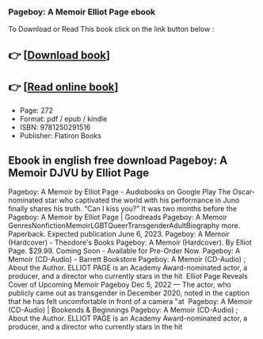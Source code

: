 ### Pageboy: A Memoir Elliot Page ebook

To Download or Read This book click on the link button below :

## 👉  [**[Download book](http://filesbooks.info/download.php?group=book&from=github.com&id=662014&lnk=1065 "Download book")**]

## 👉  [**[Read online book](http://filesbooks.info/download.php?group=book&from=github.com&id=662014&lnk=1065 "Read online book")**]


* Page: 272
* Format: pdf / epub / kindle
* ISBN: 9781250291516
* Publisher: Flatiron Books



## Ebook in english free download Pageboy: A Memoir DJVU by Elliot Page



 Pageboy: A Memoir by Elliot Page - Audiobooks on Google Play The Oscar-nominated star who captivated the world with his performance in Juno finally shares his truth. “Can I kiss you?” It was two months before the 
 Pageboy: A Memoir by Elliot Page | Goodreads Pageboy: A Memoir GenresNonfictionMemoirLGBTQueerTransgenderAdultBiography more. Paperback. Expected publication June 6, 2023.
 Pageboy: A Memoir (Hardcover) - Theodore&#039;s Books Pageboy: A Memoir (Hardcover). By Elliot Page. $29.99. Coming Soon - Available for Pre-Order Now.
 Pageboy: A Memoir (CD-Audio) - Barrett Bookstore Pageboy: A Memoir (CD-Audio) ; About the Author. ELLIOT PAGE is an Academy Award-nominated actor, a producer, and a director who currently stars in the hit 
 Elliot Page Reveals Cover of Upcoming Memoir Pageboy Dec 5, 2022 — The actor, who publicly came out as transgender in December 2020, noted in the caption that he has felt uncomfortable in front of a camera &quot;at 
 Pageboy: A Memoir (CD-Audio) | Bookends &amp; Beginnings Pageboy: A Memoir (CD-Audio) ; About the Author. ELLIOT PAGE is an Academy Award-nominated actor, a producer, and a director who currently stars in the hit 






